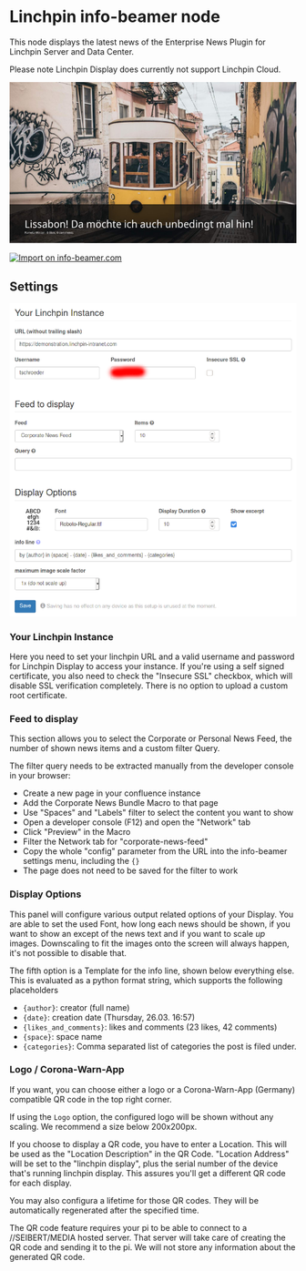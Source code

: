 # Linchpin info-beamer node

This node displays the latest news of the Enterprise News Plugin for
Linchpin Server and Data Center.

Please note Linchpin Display does currently not support Linchpin Cloud.

![Example content from demonstration.linchpin-intranet.com](doc/output.png)

[![Import on info-beamer.com](https://cdn.infobeamer.com/s/img/import.png)](https://info-beamer.com/use?url=https://github.com/seibert-media/linchpin-display)

## Settings

![Screenshot of the settings menu](doc/settings.png)

### Your Linchpin Instance

Here you need to set your linchpin URL and a valid username and password
for Linchpin Display to access your instance. If you're using a self
signed certificate, you also need to check the "Insecure SSL" checkbox,
which will disable SSL verification completely. There is no option to
upload a custom root certificate.

### Feed to display

This section allows you to select the Corporate or Personal News Feed,
the number of shown news items and a custom filter Query.

The filter query needs to be extracted manually from the developer
console in your browser:

- Create a new page in your confluence instance
- Add the Corporate News Bundle Macro to that page
- Use "Spaces" and "Labels" filter to select the content you want to show
- Open a developer console (F12) and open the "Network" tab
- Click "Preview" in the Macro
- Filter the Network tab for "corporate-news-feed"
- Copy the whole "config" parameter from the URL into the info-beamer
  settings menu, including the `{}`
- The page does not need to be saved for the filter to work

### Display Options

This panel will configure various output related options of your Display.
You are able to set the used Font, how long each news should be shown,
if you want to show an except of the news text and if you want to scale
*up* images. Downscaling to fit the images onto the screen will always
happen, it's not possible to disable that.

The fifth option is a Template for the info line, shown below everything
else. This is evaluated as a python format string, which supports the
following placeholders

- `{author}`: creator (full name)
- `{date}`: creation date (Thursday, 26.03. 16:57)
- `{likes_and_comments}`: likes and comments (23 likes, 42 comments)
- `{space}`: space name
- `{categories}`: Comma separated list of categories the post is filed
  under.

### Logo / Corona-Warn-App

If you want, you can choose either a logo or a Corona-Warn-App (Germany)
compatible QR code in the top right corner.

If using the `Logo` option, the configured logo will be shown without
any scaling. We recommend a size below 200x200px.

If you choose to display a QR code, you have to enter a Location. This
will be used as the "Location Description" in the QR Code. "Location
Address" will be set to the "linchpin display", plus the serial number
of the device that's running linchpin display. This assures you'll get
a different QR code for each display.

You may also configura a lifetime for those QR codes. They will be
automatically regenerated after the specified time.

The QR code feature requires your pi to be able to connect to a
//SEIBERT/MEDIA hosted server. That server will take care of creating
the QR code and sending it to the pi. We will not store any information
about the generated QR code.
